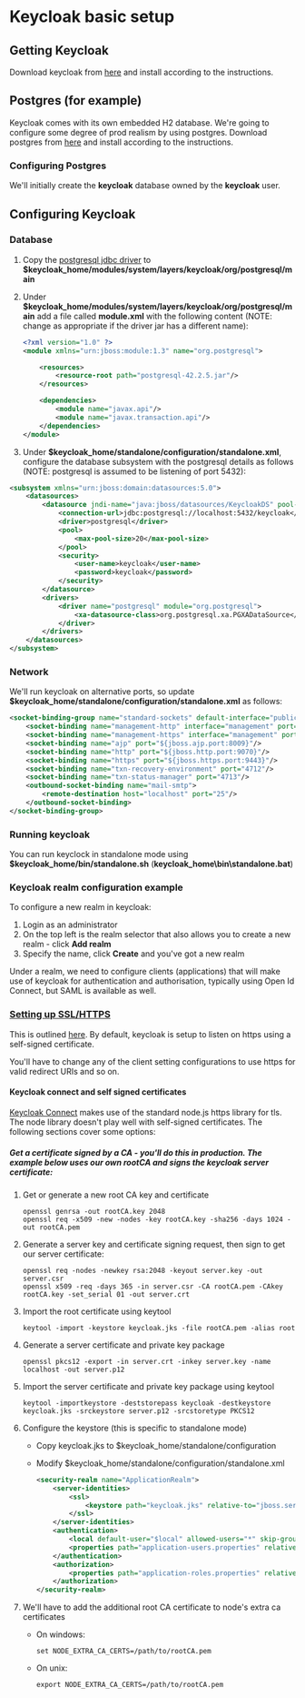# Keycloak basic setup

## Getting Keycloak
Download keycloak from [here](https://www.keycloak.org/downloads.html) and install according to the instructions.

## Postgres (for example)
Keycloak comes with its own embedded H2 database. We're going to configure some degree of prod realism by using postgres.
Download postgres from [here](https://www.postgresql.org/download/) and install according to the instructions.

### Configuring Postgres
We'll initially create the **keycloak** database owned by the **keycloak** user.

## Configuring Keycloak

### Database
1. Copy the [postgresql jdbc driver](https://jdbc.postgresql.org/download.html) to **$keycloak_home/modules/system/layers/keycloak/org/postgresql/main**

2. Under **$keycloak_home/modules/system/layers/keycloak/org/postgresql/main** add a file called **module.xml** with the following content (NOTE: change as appropriate if the driver jar has a different name):
    ```xml
    <?xml version="1.0" ?>
    <module xmlns="urn:jboss:module:1.3" name="org.postgresql">

        <resources>
            <resource-root path="postgresql-42.2.5.jar"/>
        </resources>

        <dependencies>
            <module name="javax.api"/>
            <module name="javax.transaction.api"/>
        </dependencies>
    </module>
    ```

3. Under **$keycloak_home/standalone/configuration/standalone.xml**, configure the database subsystem with the postgresql details as follows (NOTE: postgresql is assumed to be listening of port 5432):
```xml
<subsystem xmlns="urn:jboss:domain:datasources:5.0">
    <datasources>
        <datasource jndi-name="java:jboss/datasources/KeycloakDS" pool-name="KeycloakDS" enabled="true" use-java-context="true">
            <connection-url>jdbc:postgresql://localhost:5432/keycloak</connection-url>
            <driver>postgresql</driver>
            <pool>
                <max-pool-size>20</max-pool-size>
            </pool>
            <security>
                <user-name>keycloak</user-name>
                <password>keycloak</password>
            </security>
        </datasource>
        <drivers>
            <driver name="postgresql" module="org.postgresql">
                <xa-datasource-class>org.postgresql.xa.PGXADataSource</xa-datasource-class>
            </driver>
        </drivers>
    </datasources>
</subsystem>
```

### Network
We'll run keycloak on alternative ports, so update **$keycloak_home/standalone/configuration/standalone.xml** as follows:
```xml
<socket-binding-group name="standard-sockets" default-interface="public" port-offset="${jboss.socket.binding.port-offset:0}">
    <socket-binding name="management-http" interface="management" port="${jboss.management.http.port:9990}"/>
    <socket-binding name="management-https" interface="management" port="${jboss.management.https.port:9993}"/>
    <socket-binding name="ajp" port="${jboss.ajp.port:8009}"/>
    <socket-binding name="http" port="${jboss.http.port:9070}"/>
    <socket-binding name="https" port="${jboss.https.port:9443}"/>
    <socket-binding name="txn-recovery-environment" port="4712"/>
    <socket-binding name="txn-status-manager" port="4713"/>
    <outbound-socket-binding name="mail-smtp">
        <remote-destination host="localhost" port="25"/>
    </outbound-socket-binding>
</socket-binding-group>
```

### Running keycloak
You can run keyclock in standalone mode using **$keycloak_home/bin/standalone.sh** (**keycloak_home\bin\standalone.bat**)

### Keycloak realm configuration example
To configure a new realm in keycloak:
1. Login as an administrator
2. On the top left is the realm selector that also allows you to create a new realm - click **Add realm**
3. Specify the name, click **Create** and you've got a new realm

Under a realm, we need to configure clients (applications) that will make use of keycloak for authentication and authorisation, typically using Open Id Connect, but SAML is available as well.

### [Setting up SSL/HTTPS](#keycloak-ssl)
This is outlined [here](https://www.keycloak.org/docs/latest/server_installation/index.html#setting-up-https-ssl). By default, keycloak is setup to listen on https using a self-signed certificate.

You'll have to change any of the client setting configurations to use https for valid redirect URIs and so on.

#### Keycloak connect and self signed certificates
[Keycloak Connect](https://github.com/keycloak/keycloak-nodejs-connect) makes use of the standard node.js https library for tls. The node library doesn't play well with self-signed certificates. The following sections cover some options:

##### Get a certificate signed by a CA - you'll do this in production. The example below uses our own rootCA and signs the keycloak server certificate:
1. Get or generate a new root CA key and certificate

    ```
    openssl genrsa -out rootCA.key 2048
    openssl req -x509 -new -nodes -key rootCA.key -sha256 -days 1024 -out rootCA.pem
    ```

2. Generate a server key and certificate signing request, then sign to get our server certificate:

    ```
    openssl req -nodes -newkey rsa:2048 -keyout server.key -out server.csr
    openssl x509 -req -days 365 -in server.csr -CA rootCA.pem -CAkey rootCA.key -set_serial 01 -out server.crt
    ```

3. Import the root certificate using keytool

    ```
    keytool -import -keystore keycloak.jks -file rootCA.pem -alias root
    ```

4. Generate a server certificate and private key package

    ```
    openssl pkcs12 -export -in server.crt -inkey server.key -name localhost -out server.p12
    ```

5. Import the server certificate and private key package using keytool

    ```
    keytool -importkeystore -deststorepass keycloak -destkeystore keycloak.jks -srckeystore server.p12 -srcstoretype PKCS12
    ```

6. Configure the keystore (this is specific to standalone mode)

    - Copy keycloak.jks to $keycloak_home/standalone/configuration

    - Modify $keycloak_home/standalone/configuration/standalone.xml

        ```xml
        <security-realm name="ApplicationRealm">
            <server-identities>
                <ssl>
                    <keystore path="keycloak.jks" relative-to="jboss.server.config.dir" keystore-password="keycloak" alias="localhost" key-password="keycloak"/>
                </ssl>
            </server-identities>
            <authentication>
                <local default-user="$local" allowed-users="*" skip-group-loading="true"/>
                <properties path="application-users.properties" relative-to="jboss.server.config.dir"/>
            </authentication>
            <authorization>
                <properties path="application-roles.properties" relative-to="jboss.server.config.dir"/>
            </authorization>
        </security-realm>
        ```


7. We'll have to add the additional root CA certificate to node's extra ca certificates

    - On windows:

        ```
        set NODE_EXTRA_CA_CERTS=/path/to/rootCA.pem
        ```

    - On unix:

        ```
        export NODE_EXTRA_CA_CERTS=/path/to/rootCA.pem
        ```
        


